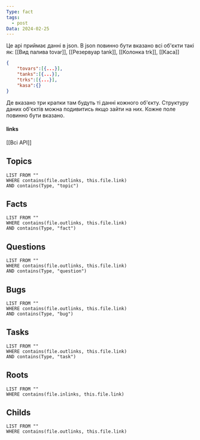 ```yaml
---
Type: fact
tags:
  - post
Data: 2024-02-25
---
```

Це api приймає данні в json. В json повинно бути вказано всі об'єкти такі як: [[Вид палива tovar]], [[Резервуар tank]], [[Колонка trk]], [[Каса]]
```json
{
	"tovars":[{...}],
	"tanks":[{...}],
	"trks":[{...}],
	"kasa":{}
}
```
Де вказано три крапки там будуть ті данні кожного об'єкту. Структуру даних об'єктів можна подивитись якщо зайти на них. Кожне поле повинно бути вказано. 
#### links
[[Всі API]]
## Topics
```dataview
LIST FROM ""
WHERE contains(file.outlinks, this.file.link)
AND contains(Type, "topic")
```
## Facts
```dataview
LIST FROM ""
WHERE contains(file.outlinks, this.file.link)
AND contains(Type, "fact")
```
## Questions
```dataview
LIST FROM ""
WHERE contains(file.outlinks, this.file.link)
AND contains(Type, "question")
```
## Bugs
```dataview
LIST FROM ""
WHERE contains(file.outlinks, this.file.link)
AND contains(Type, "bug")
```
## Tasks
```dataview
LIST FROM ""
WHERE contains(file.outlinks, this.file.link)
AND contains(Type, "task")
```
## Roots
```dataview
LIST FROM ""
WHERE contains(file.inlinks, this.file.link)
```

## Childs
```dataview
LIST FROM ""
WHERE contains(file.outlinks, this.file.link)
```